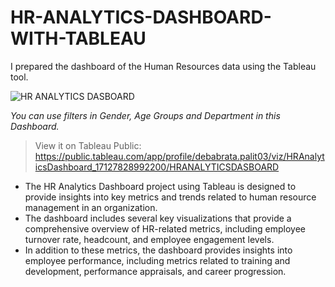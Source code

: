 # HR-ANALYTICS-DASHBOARD-WITH-TABLEAU
I prepared the dashboard of the Human Resources data using the Tableau tool.

![HR ANALYTICS DASBOARD](https://github.com/Debabrata-palit/Tableau_Projects/assets/163582682/1559cd80-f279-4ae0-a04c-cf9aab74dc74)

*You can use filters in Gender, Age Groups and Department in this Dashboard.*

> View it on Tableau Public: https://public.tableau.com/app/profile/debabrata.palit03/viz/HRAnalyticsDashboard_17127828992200/HRANALYTICSDASBOARD

- The HR Analytics Dashboard project using Tableau is designed to provide insights into key metrics and trends related to human resource management in an organization.
- The dashboard includes several key visualizations that provide a comprehensive overview of HR-related metrics, including employee turnover rate, headcount, and employee engagement levels.
- In addition to these metrics, the dashboard provides insights into employee performance, including metrics related to training and development, performance appraisals, and career progression.
